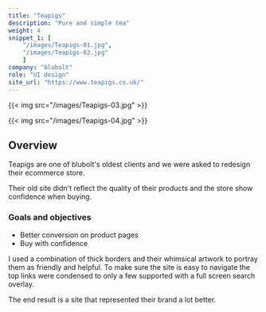 ```yaml
---
title: "Teapigs"
description: "Pure and simple tea"
weight: 4
snippet_1: [
    "/images/Teapigs-01.jpg",
    "/images/Teapigs-02.jpg"
    ]
company: "blubolt"
role: "UI design"
site_url: "https://www.teapigs.co.uk/"
---
```


{{< img src="/images/Teapigs-03.jpg" >}}

{{< img src="/images/Teapigs-04.jpg" >}}

## Overview

Teapigs are one of blubolt's oldest clients and we were asked to redesign their ecommerce store.

Their old site didn't reflect the quality of their products and the store show confidence when buying.

### Goals and objectives

* Better conversion on product pages
* Buy with confidence

I used a combination of thick borders and their whimsical artwork to portray them as friendly and helpful. To make sure the site is easy to navigate the top links were condensed to only a few supported with a full screen search overlay.

The end result is a site that represented their brand a lot better.